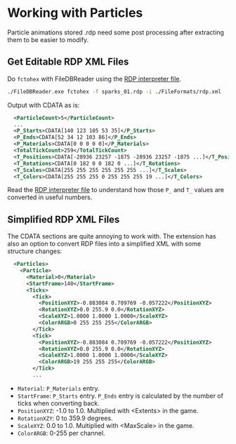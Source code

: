 # Working with Particles

Particle animations stored .rdp need some post processing after extracting them to be easier to modify.

## Get Editable RDP XML Files

Do `fctohex` with FileDBReader using the [RDP interpreter file](https://github.com/anno-mods/FileDBReader/blob/master/FileFormats/rdp.xml).

```sh
./FileDBReader.exe fctohex -f sparks_01.rdp -i ./FileFormats/rdp.xml
```

Output with CDATA as is:

```xml
  <ParticleCount>5</ParticleCount>
  ...
  <P_Starts>CDATA[140 123 105 53 35]</P_Starts>
  <P_Ends>CDATA[52 34 12 103 86]</P_Ends>
  <P_Materials>CDATA[0 0 0 0 0]</P_Materials>
  <TotalTickCount>259</TotalTickCount>
  <T_Positions>CDATA[-28936 23257 -1875 -28936 23257 -1875 ...]</T_Positions>
  <T_Rotations>CDATA[0 182 0 0 182 0 ...]</T_Rotations>
  <T_Scales>CDATA[255 255 255 255 255 255 ...]</T_Scales>
  <T_Colors>CDATA[255 255 255 0 255 255 255 19 ...]</T_Colors>
```

Read the [RDP interpreter file](https://github.com/anno-mods/FileDBReader/blob/master/FileFormats/rdp.xml) to understand how those `P_` and `T_` values are converted in useful numbers.

## Simplified RDP XML Files

The CDATA sections are quite annoying to work with.
The extension has also an option to convert RDP files into a simplified XML with some structure changes:

```xml
  <Particles>
    <Particle>
      <Material>0</Material>
      <StartFrame>140</StartFrame>
      <Ticks>
        <Tick>
          <PositionXYZ>-0.883084 0.709769 -0.057222</PositionXYZ>
          <RotationXYZ>0.0 255.9 0.0</RotationXYZ>
          <ScaleXYZ>1.0000 1.0000 1.0000</ScaleXYZ>
          <ColorARGB>0 255 255 255</ColorARGB>
        </Tick>
        <Tick>
          <PositionXYZ>-0.883084 0.709769 -0.057222</PositionXYZ>
          <RotationXYZ>0.0 255.9 0.0</RotationXYZ>
          <ScaleXYZ>1.0000 1.0000 1.0000</ScaleXYZ>
          <ColorARGB>19 255 255 255</ColorARGB>
        </Tick>
        ...
```

- `Material`: `P_Materials` entry.
- `StartFrame`: `P_Starts` entry. `P_Ends` entry is calculated by the number of ticks when converting back.
- `PositionXYZ`: -1.0 to 1.0. Multiplied with &lt;Extents&gt; in the game.
- `RotationXZY`: 0 to 359.9 degrees.
- `ScaleXYZ`: 0.0 to 1.0. Multiplied with &lt;MaxScale&gt; in the game.
- `ColorARGB`: 0-255 per channel.

